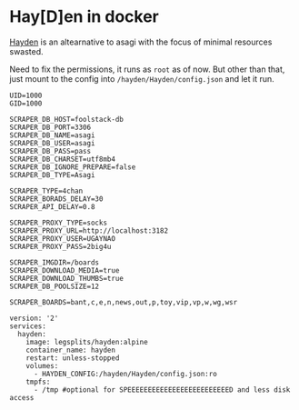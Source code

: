 # Hay[D]en in docker
[Hayden](https://github.com/bbepis/Hayden) is an altearnative to asagi with the focus of minimal resources swasted.

Need to fix the permissions, it runs as `root` as of now. But other than that, just mount to the config into `/hayden/Hayden/config.json` and let it run.

```
UID=1000
GID=1000

SCRAPER_DB_HOST=foolstack-db
SCRAPER_DB_PORT=3306
SCRAPER_DB_NAME=asagi
SCRAPER_DB_USER=asagi
SCRAPER_DB_PASS=pass
SCRAPER_DB_CHARSET=utf8mb4
SCRAPER_DB_IGNORE_PREPARE=false
SCRAPER_DB_TYPE=Asagi

SCRAPER_TYPE=4chan
SCRAPER_BORADS_DELAY=30
SCRAPER_API_DELAY=0.8

SCRAPER_PROXY_TYPE=socks
SCRAPER_PROXY_URL=http://localhost:3182
SCRAPER_PROXY_USER=UGAYNAO
SCRAPER_PROXY_PASS=2big4u

SCRAPER_IMGDIR=/boards
SCRAPER_DOWNLOAD_MEDIA=true
SCRAPER_DOWNLOAD_THUMBS=true
SCRAPER_DB_POOLSIZE=12

SCRAPER_BOARDS=bant,c,e,n,news,out,p,toy,vip,vp,w,wg,wsr
```

```
version: '2'
services:
  hayden:
    image: legsplits/hayden:alpine
    container_name: hayden
    restart: unless-stopped
    volumes:
      - HAYDEN_CONFIG:/hayden/Hayden/config.json:ro
    tmpfs:
      - /tmp #optional for SPEEEEEEEEEEEEEEEEEEEEEEEEED and less disk access
```